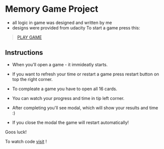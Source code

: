 # Memory Game Project

* all logic in game was designed and written by me
* designs were provided from udacity
To start a game press this:
> [PLAY GAME](https://katerren.github.io/memory-game/)

## Instructions

* When you'll open a game - it immideatly starts. 
* If you want to refresh your time or restart a game press restart button on top the right corner.
* To compleate a game you have to open all 16 cards. 
* You can watch your progress and time in tip left corner.

* After completing you'll see modal, which will show your results and time :)
* If you close the modal the game will restart automatically!

Goos luck!

To watch code [visit](https://github.com/katerren/memory-game) !


